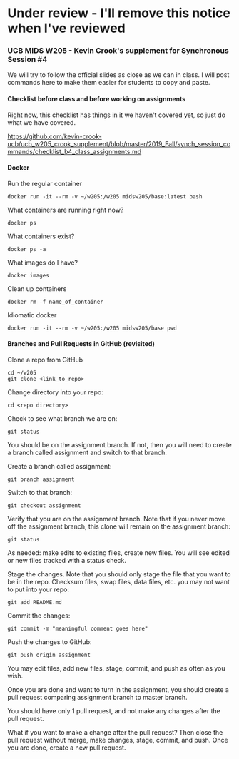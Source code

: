 # Under review - I'll remove this notice when I've reviewed

### UCB MIDS W205 - Kevin Crook's supplement for Synchronous Session #4

We will try to follow the official slides as close as we can in class.  I will post commands here to make them easier for students to copy and paste.

#### Checklist before class and before working on assignments

Right now, this checklist has things in it we haven't covered yet, so just do what we have covered.

https://github.com/kevin-crook-ucb/ucb_w205_crook_supplement/blob/master/2019_Fall/synch_session_commands/checklist_b4_class_assignments.md

#### Docker

Run the regular container
```
docker run -it --rm -v ~/w205:/w205 midsw205/base:latest bash
```

What containers are running right now?
```
docker ps
```

What containers exist?
```
docker ps -a
```

What images do I have?
```
docker images
```

Clean up containers
```
docker rm -f name_of_container
```

Idiomatic docker
```
docker run -it --rm -v ~/w205:/w205 midsw205/base pwd
```

#### Branches and Pull Requests in GitHub (revisited)

Clone a repo from GitHub
```
cd ~/w205
git clone <link_to_repo>
```

Change directory into your repo:
```
cd <repo directory>
```

Check to see what branch we are on:
```
git status
```

You should be on the assignment branch.  If not, then you will need to create a branch called assignment and switch to that branch. 

Create a branch called assignment:
```
git branch assignment
```

Switch to that branch:
```
git checkout assignment
```

Verify that you are on the assignment branch.  Note that if you never move off the assignment branch, this clone will remain on the assignment branch:
```
git status
```

As needed: make edits to existing files, create new files.  You will see edited or new files tracked with a status check.

Stage the changes.  Note that you should only stage the file that you want to be in the repo.  Checksum files, swap files, data files, etc. you may not want to put into your repo:
```
git add README.md
```

Commit the changes:
```
git commit -m "meaningful comment goes here" 
```

Push the changes to GitHub:
```
git push origin assignment
```

You may edit files, add new files, stage, commit, and push as often as you wish.  

Once you are done and want to turn in the assignment, you should create a pull request comparing assignment branch to master branch.

You should have only 1 pull request, and not make any changes after the pull request. 

What if you want to make a change after the pull request?  Then close the pull request without merge, make changes, stage, commit, and push.  Once you are done, create a new pull request.
